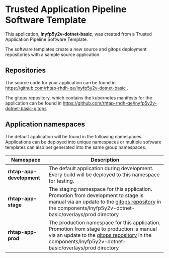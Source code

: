 # Trusted Application Pipeline Software Template

This application, **lnyfp5y2v-dotnet-basic**, was created from a Trusted Application Pipeline Software Template.

The software templates create a new source and gitops deployment repositories with a sample source application. 

## Repositories

The source code for your application can be found in [https://github.com/rhtap-rhdh-qe/lnyfp5y2v-dotnet-basic ](https://github.com/rhtap-rhdh-qe/lnyfp5y2v-dotnet-basic ).
 
The gitops repository, which contains the kubernetes manifests for the application can be found in 
[https://github.com/rhtap-rhdh-qe/lnyfp5y2v-dotnet-basic-gitops ](https://github.com/rhtap-rhdh-qe/lnyfp5y2v-dotnet-basic-gitops ) 

## Application namespaces 

The default application will be found in the following namespaces. Applications can be deployed into unique namespaces or multiple software templates can also bet generated into the same group namespaces.  

|  Namespace   |  Description   |  
| -------- | -------- |   
| **rhtap-app-development** | The default application during development. Every build will be deployed to this namespace for testing. | 
| **rhtap-app-stage** | The staging namespace for this application. Promotion from development to stage is manual via an update to the [gitops repository](https://github.com/rhtap-rhdh-qe/lnyfp5y2v-dotnet-basic-gitops ) in the components/lnyfp5y2v-dotnet-basic/overlays/prod directory |  
| **rhtap-app-prod** | The production namespace for this application. Promotion from stage to production is manual via an update to the [gitops repository](https://github.com/rhtap-rhdh-qe/lnyfp5y2v-dotnet-basic-gitops ) in the components/lnyfp5y2v-dotnet-basic/overlays/prod directory | 